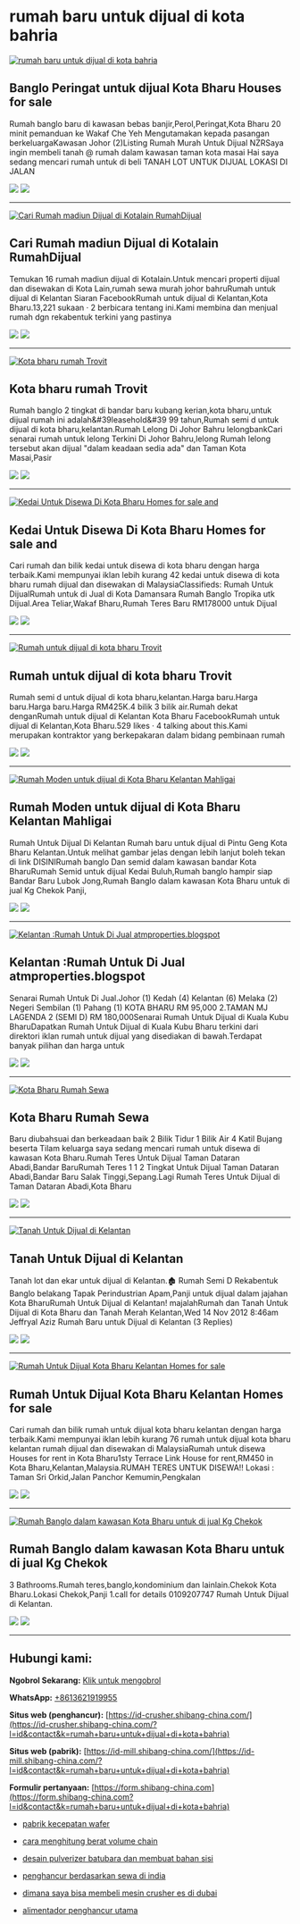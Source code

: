 # rumah baru untuk dijual di kota bahria

<a href="https://swt.shibang-china.com/?l=id&img&k=rumah+baru+untuk+dijual+di+kota+bahria" target="_blank">![rumah baru untuk dijual di kota bahria](http://static.shibang-china.com/all-800x300/1276.jpg)</a>

## Banglo Peringat untuk dijual Kota Bharu Houses for sale
Rumah banglo baru di kawasan bebas banjir,Perol,Peringat,Kota Bharu 20 minit pemanduan ke Wakaf Che Yeh Mengutamakan kepada pasangan berkeluargaKawasan Johor (2)Listing Rumah Murah Untuk Dijual NZRSaya ingin membeli tanah @ rumah dalam kawasan taman kota masai Hai saya sedang mencari rumah untuk di beli TANAH LOT UNTUK DIJUAL LOKASI DI JALAN


<a href="https://whatsapp.shibangsoft.com/WhatsApp.php" target="_blank" title="WhatsApp">![](http://static.shibang-china.com/icon/whatsapp.png)</a> <a href="https://swt.shibang-china.com/?l=id&icon&k=rumah+baru+untuk+dijual+di+kota+bahria" target="_blank">![](http://static.shibang-china.com/icon/chat-id.png)</a>

---

<a href="https://swt.shibang-china.com/?l=id&img&k=rumah+baru+untuk+dijual+di+kota+bahria" target="_blank">![Cari Rumah madiun Dijual di Kotalain RumahDijual](http://static.shibang-china.com/all-800x300/706.jpg)</a>

## Cari Rumah madiun Dijual di Kotalain RumahDijual
Temukan 16 rumah madiun dijual di Kotalain.Untuk mencari properti dijual dan disewakan di Kota Lain,rumah sewa murah johor bahruRumah untuk dijual di Kelantan Siaran FacebookRumah untuk dijual di Kelantan,Kota Bharu.13,221 sukaan · 2 berbicara tentang ini.Kami membina dan menjual rumah dgn rekabentuk terkini yang pastinya


<a href="https://whatsapp.shibangsoft.com/WhatsApp.php" target="_blank" title="WhatsApp">![](http://static.shibang-china.com/icon/whatsapp.png)</a> <a href="https://swt.shibang-china.com/?l=id&icon&k=rumah+baru+untuk+dijual+di+kota+bahria" target="_blank">![](http://static.shibang-china.com/icon/chat-id.png)</a>

---

<a href="https://swt.shibang-china.com/?l=id&img&k=rumah+baru+untuk+dijual+di+kota+bahria" target="_blank">![Kota bharu rumah Trovit](http://static.shibang-china.com/all-800x300/33.jpg)</a>

## Kota bharu rumah Trovit
Rumah banglo 2 tingkat di bandar baru kubang kerian,kota bharu,untuk dijual rumah ini adalah&#39leasehold&#39 99 tahun,Rumah semi d untuk dijual di kota bharu,kelantan.Rumah Lelong Di Johor Bahru lelongbankCari senarai rumah untuk lelong Terkini Di Johor Bahru,lelong Rumah lelong tersebut akan dijual "dalam keadaan sedia ada" dan Taman Kota Masai,Pasir


<a href="https://whatsapp.shibangsoft.com/WhatsApp.php" target="_blank" title="WhatsApp">![](http://static.shibang-china.com/icon/whatsapp.png)</a> <a href="https://swt.shibang-china.com/?l=id&icon&k=rumah+baru+untuk+dijual+di+kota+bahria" target="_blank">![](http://static.shibang-china.com/icon/chat-id.png)</a>

---

<a href="https://swt.shibang-china.com/?l=id&img&k=rumah+baru+untuk+dijual+di+kota+bahria" target="_blank">![Kedai Untuk Disewa Di Kota Bharu Homes for sale and](http://static.shibang-china.com/all-800x300/1365.jpg)</a>

## Kedai Untuk Disewa Di Kota Bharu Homes for sale and
Cari rumah dan bilik kedai untuk disewa di kota bharu dengan harga terbaik.Kami mempunyai iklan lebih kurang 42 kedai untuk disewa di kota bharu rumah dijual dan disewakan di MalaysiaClassifieds: Rumah Untuk DijualRumah untuk di Jual di Kota Damansara Rumah Banglo Tropika utk Dijual.Area Teliar,Wakaf Bharu,Rumah Teres Baru RM178000 untuk Dijual


<a href="https://whatsapp.shibangsoft.com/WhatsApp.php" target="_blank" title="WhatsApp">![](http://static.shibang-china.com/icon/whatsapp.png)</a> <a href="https://swt.shibang-china.com/?l=id&icon&k=rumah+baru+untuk+dijual+di+kota+bahria" target="_blank">![](http://static.shibang-china.com/icon/chat-id.png)</a>

---

<a href="https://swt.shibang-china.com/?l=id&img&k=rumah+baru+untuk+dijual+di+kota+bahria" target="_blank">![Rumah untuk dijual di kota bharu Trovit](http://static.shibang-china.com/all-800x300/818.jpg)</a>

## Rumah untuk dijual di kota bharu Trovit
Rumah semi d untuk dijual di kota bharu,kelantan.Harga baru.Harga baru.Harga baru.Harga RM425K.4 bilik 3 bilik air.Rumah dekat denganRumah untuk dijual di Kelantan Kota Bharu FacebookRumah untuk dijual di Kelantan,Kota Bharu.529 likes · 4 talking about this.Kami merupakan kontraktor yang berkepakaran dalam bidang pembinaan rumah


<a href="https://whatsapp.shibangsoft.com/WhatsApp.php" target="_blank" title="WhatsApp">![](http://static.shibang-china.com/icon/whatsapp.png)</a> <a href="https://swt.shibang-china.com/?l=id&icon&k=rumah+baru+untuk+dijual+di+kota+bahria" target="_blank">![](http://static.shibang-china.com/icon/chat-id.png)</a>

---

<a href="https://swt.shibang-china.com/?l=id&img&k=rumah+baru+untuk+dijual+di+kota+bahria" target="_blank">![Rumah Moden untuk dijual di Kota Bharu Kelantan Mahligai](http://static.shibang-china.com/all-800x300/245.jpg)</a>

## Rumah Moden untuk dijual di Kota Bharu Kelantan Mahligai
Rumah Untuk Dijual Di Kelantan Rumah baru untuk dijual di Pintu Geng Kota Bharu Kelantan.Untuk melihat gambar jelas dengan lebih lanjut boleh tekan di link DISINIRumah banglo Dan semid dalam kawasan bandar Kota BharuRumah Semid untuk dijual Kedai Buluh,Rumah banglo hampir siap Bandar Baru Lubok Jong,Rumah Banglo dalam kawasan Kota Bharu untuk di jual Kg Chekok Panji,


<a href="https://whatsapp.shibangsoft.com/WhatsApp.php" target="_blank" title="WhatsApp">![](http://static.shibang-china.com/icon/whatsapp.png)</a> <a href="https://swt.shibang-china.com/?l=id&icon&k=rumah+baru+untuk+dijual+di+kota+bahria" target="_blank">![](http://static.shibang-china.com/icon/chat-id.png)</a>

---

<a href="https://swt.shibang-china.com/?l=id&img&k=rumah+baru+untuk+dijual+di+kota+bahria" target="_blank">![Kelantan :Rumah Untuk Di Jual atmproperties.blogspot](http://static.shibang-china.com/all-800x300/373.jpg)</a>

## Kelantan :Rumah Untuk Di Jual atmproperties.blogspot
Senarai Rumah Untuk Di Jual.Johor (1) Kedah (4) Kelantan (6) Melaka (2) Negeri Sembilan (1) Pahang (1) KOTA BHARU RM 95,000 2.TAMAN MJ LAGENDA 2 (SEMI D) RM 180,000Senarai Rumah Untuk Dijual di Kuala Kubu BharuDapatkan Rumah Untuk Dijual di Kuala Kubu Bharu terkini dari direktori iklan rumah untuk dijual yang disediakan di bawah.Terdapat banyak pilihan dan harga untuk


<a href="https://whatsapp.shibangsoft.com/WhatsApp.php" target="_blank" title="WhatsApp">![](http://static.shibang-china.com/icon/whatsapp.png)</a> <a href="https://swt.shibang-china.com/?l=id&icon&k=rumah+baru+untuk+dijual+di+kota+bahria" target="_blank">![](http://static.shibang-china.com/icon/chat-id.png)</a>

---

<a href="https://swt.shibang-china.com/?l=id&img&k=rumah+baru+untuk+dijual+di+kota+bahria" target="_blank">![Kota Bharu Rumah Sewa](http://static.shibang-china.com/all-800x300/1230.jpg)</a>

## Kota Bharu Rumah Sewa
Baru diubahsuai dan berkeadaan baik 2 Bilik Tidur 1 Bilik Air 4 Katil Bujang beserta Tilam keluarga saya sedang mencari rumah untuk disewa di kawasan Kota Bharu.Rumah Teres Untuk Dijual Taman Dataran Abadi,Bandar BaruRumah Teres 1 1 2 Tingkat Untuk Dijual Taman Dataran Abadi,Bandar Baru Salak Tinggi,Sepang.Lagi Rumah Teres Untuk Dijual di Taman Dataran Abadi,Kota Bharu


<a href="https://whatsapp.shibangsoft.com/WhatsApp.php" target="_blank" title="WhatsApp">![](http://static.shibang-china.com/icon/whatsapp.png)</a> <a href="https://swt.shibang-china.com/?l=id&icon&k=rumah+baru+untuk+dijual+di+kota+bahria" target="_blank">![](http://static.shibang-china.com/icon/chat-id.png)</a>

---

<a href="https://swt.shibang-china.com/?l=id&img&k=rumah+baru+untuk+dijual+di+kota+bahria" target="_blank">![Tanah Untuk Dijual di Kelantan](http://static.shibang-china.com/all-800x300/1221.jpg)</a>

## Tanah Untuk Dijual di Kelantan
Tanah lot dan ekar untuk dijual di Kelantan.🏚 Rumah Semi D Rekabentuk Banglo belakang Tapak Perindustrian Apam,Panji untuk dijual dalam jajahan Kota BharuRumah Untuk Dijual di Kelantan! majalahRumah dan Tanah Untuk Dijual di Kota Bharu dan Tanah Merah Kelantan,Wed 14 Nov 2012 8:46am Jeffryal Aziz Rumah Baru untuk Dijual di Kelantan (3 Replies)


<a href="https://whatsapp.shibangsoft.com/WhatsApp.php" target="_blank" title="WhatsApp">![](http://static.shibang-china.com/icon/whatsapp.png)</a> <a href="https://swt.shibang-china.com/?l=id&icon&k=rumah+baru+untuk+dijual+di+kota+bahria" target="_blank">![](http://static.shibang-china.com/icon/chat-id.png)</a>

---

<a href="https://swt.shibang-china.com/?l=id&img&k=rumah+baru+untuk+dijual+di+kota+bahria" target="_blank">![Rumah Untuk Dijual Kota Bharu Kelantan Homes for sale](http://static.shibang-china.com/all-800x300/1529.jpg)</a>

## Rumah Untuk Dijual Kota Bharu Kelantan Homes for sale
Cari rumah dan bilik rumah untuk dijual kota bharu kelantan dengan harga terbaik.Kami mempunyai iklan lebih kurang 76 rumah untuk dijual kota bharu kelantan rumah dijual dan disewakan di MalaysiaRumah untuk disewa Houses for rent in Kota Bharu1sty Terrace Link House for rent,RM450 in Kota Bharu,Kelantan,Malaysia.RUMAH TERES UNTUK DISEWA!! Lokasi : Taman Sri Orkid,Jalan Panchor Kemumin,Pengkalan


<a href="https://whatsapp.shibangsoft.com/WhatsApp.php" target="_blank" title="WhatsApp">![](http://static.shibang-china.com/icon/whatsapp.png)</a> <a href="https://swt.shibang-china.com/?l=id&icon&k=rumah+baru+untuk+dijual+di+kota+bahria" target="_blank">![](http://static.shibang-china.com/icon/chat-id.png)</a>

---

<a href="https://swt.shibang-china.com/?l=id&img&k=rumah+baru+untuk+dijual+di+kota+bahria" target="_blank">![Rumah Banglo dalam kawasan Kota Bharu untuk di jual Kg Chekok](http://static.shibang-china.com/all-800x300/502.jpg)</a>

## Rumah Banglo dalam kawasan Kota Bharu untuk di jual Kg Chekok
3 Bathrooms.Rumah teres,banglo,kondominium dan lainlain.Chekok Kota Bharu.Lokasi Chekok,Panji 1.call for details 0109207747 Rumah Untuk Dijual di Kelantan.

<a href="https://whatsapp.shibangsoft.com/WhatsApp.php" target="_blank" title="WhatsApp">![](http://static.shibang-china.com/icon/whatsapp.png)</a> <a href="https://swt.shibang-china.com/?l=id&icon&k=rumah+baru+untuk+dijual+di+kota+bahria" target="_blank">![](http://static.shibang-china.com/icon/chat-id.png)</a>

---
## Hubungi kami:

**Ngobrol Sekarang:** [Klik untuk mengobrol](https://swt.shibang-china.com?l=id&contact&k=rumah+baru+untuk+dijual+di+kota+bahria)

**WhatsApp:**  [+8613621919955](https://whatsapp.shibangsoft.com/WhatsApp.php)

**Situs web (penghancur):** [https://id-crusher.shibang-china.com/](https://id-crusher.shibang-china.com/?l=id&contact&k=rumah+baru+untuk+dijual+di+kota+bahria)

**Situs web (pabrik):** [https://id-mill.shibang-china.com/](https://id-mill.shibang-china.com/?l=id&contact&k=rumah+baru+untuk+dijual+di+kota+bahria)

**Formulir pertanyaan:** [https://form.shibang-china.com](https://form.shibang-china.com?l=id&contact&k=rumah+baru+untuk+dijual+di+kota+bahria)

* [pabrik kecepatan wafer](../49/pabrik%20kecepatan%20wafer.md)

* [cara menghitung berat volume chain](../41/cara%20menghitung%20berat%20volume%20chain.md)

* [desain pulverizer batubara dan membuat bahan sisi](../42/desain%20pulverizer%20batubara%20dan%20membuat%20bahan%20sisi.md)

* [penghancur berdasarkan sewa di india](../49/penghancur%20berdasarkan%20sewa%20di%20india.md)

* [dimana saya bisa membeli mesin crusher es di dubai](../50/dimana%20saya%20bisa%20membeli%20mesin%20crusher%20es%20di%20dubai.md)

* [alimentador penghancur utama](../42/alimentador%20penghancur%20utama.md)